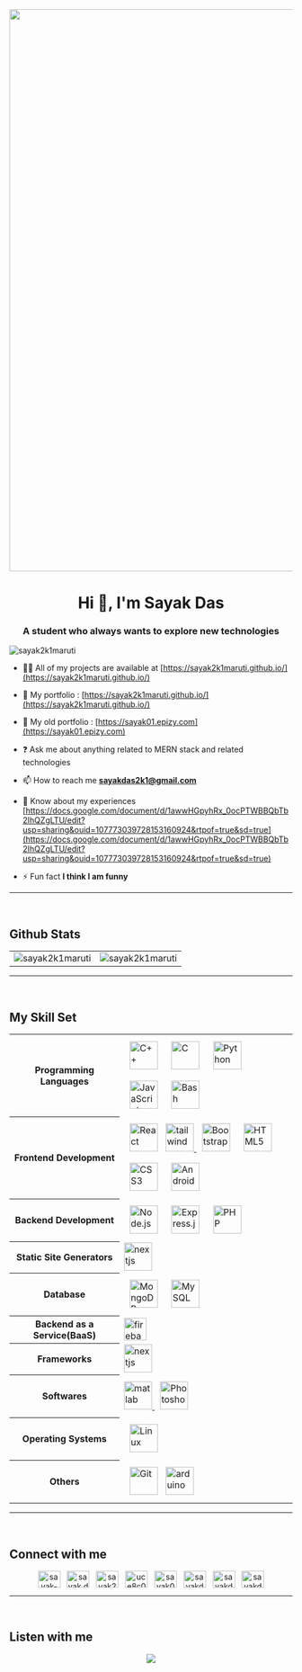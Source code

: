 <div align="center">
<a href="https://sayak2k1maruti.github.io/">
<img src="https://rishavanand.github.io/static/images/greetings.gif" align="center" style="height: 25vh" />
</a>
</div>  



<h1 align="center">Hi 👋, I'm Sayak Das</h1>
<h3 align="center">A student who always wants to explore new technologies</h3>

<p align="left"> <img src="https://komarev.com/ghpvc/?username=sayak2k1maruti&label=Profile%20views&color=0e75b6&style=flat" alt="sayak2k1maruti" /> </p>

- 👨‍💻 All of my projects are available at [https://sayak2k1maruti.github.io/](https://sayak2k1maruti.github.io/)

- 🤖 My portfolio : [https://sayak2k1maruti.github.io/](https://sayak2k1maruti.github.io/)

- 👾 My old portfolio : [https://sayak01.epizy.com](https://sayak01.epizy.com)

- ❓ Ask me about anything related to MERN stack and related technologies

- 📫 How to reach me **sayakdas2k1@gmail.com**

- 📄 Know about my experiences [https://docs.google.com/document/d/1awwHGpyhRx_0ocPTWBBQbTb2IhQZgLTU/edit?usp=sharing&ouid=107773039728153160924&rtpof=true&sd=true](https://docs.google.com/document/d/1awwHGpyhRx_0ocPTWBBQbTb2IhQZgLTU/edit?usp=sharing&ouid=107773039728153160924&rtpof=true&sd=true)

- ⚡ Fun fact **I think I am funny**

<hr/>
<br/>

<h2 align='left'>Github Stats</h2>
<table>
    <tr>
        <td>
            <img align="center"  src="https://github-readme-stats.vercel.app/api?username=sayak2k1maruti&show_icons=true&locale=en" alt="sayak2k1maruti" />
        </td>
        <td>
            <img align="center" src="https://github-readme-streak-stats.herokuapp.com/?user=sayak2k1maruti&theme=default" alt="sayak2k1maruti" />
        </td>
    </tr>
</table>
<hr/>
<br/>



<h2 align="left"> My Skill Set</h2>  
<div align="center">
<table width="100%" >
    <tr>
        <th>Programming Languages</th>
        <td>
            <img style="margin: 10px" src="https://profilinator.rishav.dev/skills-assets/cplusplus-original.svg" alt="C++" height="50" />  
            <img style="margin: 10px" src="https://profilinator.rishav.dev/skills-assets/c-original.svg" alt="C" height="50" />  
            <img style="margin: 10px" src="https://profilinator.rishav.dev/skills-assets/python-original.svg" alt="Python" height="50" />  
            <img style="margin: 10px" src="https://profilinator.rishav.dev/skills-assets/javascript-original.svg" alt="JavaScript" height="50" />  
            <img style="margin: 10px" src="https://profilinator.rishav.dev/skills-assets/gnu_bash-icon.svg" alt="Bash" height="50" />  
</div>
        </td>
    </tr>
    <tr>
        <th>Frontend Development</th>
        <td>
            <img style="margin: 10px" src="https://profilinator.rishav.dev/skills-assets/react-original-wordmark.svg" alt="React" height="50" />  
            <a href="https://tailwindcss.com/" target="_blank" rel="noreferrer"> <img src="https://www.vectorlogo.zone/logos/tailwindcss/tailwindcss-icon.svg" alt="tailwind" height="50"/> </a>
            <img style="margin: 10px" src="https://profilinator.rishav.dev/skills-assets/bootstrap-plain.svg" alt="Bootstrap" height="50" />  
            <img style="margin: 10px" src="https://profilinator.rishav.dev/skills-assets/html5-original-wordmark.svg" alt="HTML5" height="50" />  
            <img style="margin: 10px" src="https://profilinator.rishav.dev/skills-assets/css3-original-wordmark.svg" alt="CSS3" height="50" />  
            <img style="margin: 10px" src="https://profilinator.rishav.dev/skills-assets/android-original-wordmark.svg" alt="Android" height="50" />  
        </td>
    </tr>
    <tr>
        <th>Backend Development</th>
        <td>
            <img style="margin: 10px" src="https://profilinator.rishav.dev/skills-assets/nodejs-original-wordmark.svg" alt="Node.js" height="50" />  
            <img style="margin: 10px" src="https://profilinator.rishav.dev/skills-assets/express-original-wordmark.svg" alt="Express.js" height="50" />  
            <img style="margin: 10px" src="https://profilinator.rishav.dev/skills-assets/php-original.svg" alt="PHP" height="50" />  
        </td>
    </tr>
    <tr>
        <th>Static Site Generators</th>
        <td>
                    <a href="https://nextjs.org/" target="_blank" rel="noreferrer"> <img src="https://cdn.worldvectorlogo.com/logos/nextjs-2.svg" alt="nextjs" width="50"/> </a> 
        </td>
    </tr>
    <tr>
        <th>Database</th>
        <td>
            <img style="margin: 10px" src="https://profilinator.rishav.dev/skills-assets/mongodb-original-wordmark.svg" alt="MongoDB" height="50" />  
            <img style="margin: 10px" src="https://profilinator.rishav.dev/skills-assets/mysql-original-wordmark.svg" alt="MySQL" height="50" />  
        </td>
    </tr>
    <tr>
        <th>Backend as a Service(BaaS)</th>
        <td>
             <a href="https://firebase.google.com/" target="_blank" rel="noreferrer"> <img src="https://www.vectorlogo.zone/logos/firebase/firebase-icon.svg" alt="firebase" width="40" height="40"/> </a>
        </td>
    </tr>
    </td>
    </tr>
    <tr>
        <th>Frameworks</th>
        <td>
                                <a href="https://nextjs.org/" target="_blank" rel="noreferrer"> <img src="https://cdn.worldvectorlogo.com/logos/nextjs-2.svg" alt="nextjs" width="50"/> </a>
        </td>
    </tr>
    <tr>
        <th>Softwares</th>
        <td>
            <a href="https://www.mathworks.com/" target="_blank" rel="noreferrer"> <img src="https://upload.wikimedia.org/wikipedia/commons/2/21/Matlab_Logo.png" alt="matlab" height="50"/> </a> 
            <img style="margin: 10px" src="https://profilinator.rishav.dev/skills-assets/photoshop-plain.svg" alt="Photoshop" height="50" /> 
        </td>
    </tr>
    <tr>
        <th>Operating Systems</th>
        <td>
            <img style="margin: 10px" src="https://profilinator.rishav.dev/skills-assets/linux-original.svg" alt="Linux" height="50" />  
        </td>
    </tr>
    <tr>
        <th>Others</th>
        <td>
            <img style="margin: 10px" src="https://profilinator.rishav.dev/skills-assets/git-scm-icon.svg" alt="Git" height="50" />  
            <a href="https://www.arduino.cc/" target="_blank" rel="noreferrer"> <img src="https://cdn.worldvectorlogo.com/logos/arduino-1.svg" alt="arduino" height="50"/> </a>
        </td>
    </tr>
</table>
</div>


<hr/>
<br/>

<h2 align="left">Connect with me</h2>
<p align="center">
<a href="https://linkedin.com/in/sayak-das-2479901a3" target="blank"><img align="center" src="https://raw.githubusercontent.com/rahuldkjain/github-profile-readme-generator/master/src/images/icons/Social/linked-in-alt.svg" alt="sayak-das-2479901a3" height="30" width="40" /></a>
&nbsp;
<a href="https://fb.com/sayak.das.3110567" target="blank"><img align="center" src="https://raw.githubusercontent.com/rahuldkjain/github-profile-readme-generator/master/src/images/icons/Social/facebook.svg" alt="sayak.das.3110567" height="30" width="40" /></a>
&nbsp;
<a href="https://instagram.com/sayak2k1" target="blank"><img align="center" src="https://raw.githubusercontent.com/rahuldkjain/github-profile-readme-generator/master/src/images/icons/Social/instagram.svg" alt="sayak2k1" height="30" width="40" /></a>
&nbsp;
<a href="https://www.youtube.com/c/uce8c0k_z-se4o-94spvbnmg" target="blank"><img align="center" src="https://raw.githubusercontent.com/rahuldkjain/github-profile-readme-generator/master/src/images/icons/Social/youtube.svg" alt="uce8c0k_z-se4o-94spvbnmg" height="30" width="40" /></a>
&nbsp;
<a href="https://www.codechef.com/users/sayak01" target="blank"><img align="center" src="https://cdn.jsdelivr.net/npm/simple-icons@3.1.0/icons/codechef.svg" alt="sayak01" height="30" width="40" /></a>
&nbsp;
<a href="https://www.hackerrank.com/sayakdas2k1" target="blank"><img align="center" src="https://raw.githubusercontent.com/rahuldkjain/github-profile-readme-generator/master/src/images/icons/Social/hackerrank.svg" alt="sayakdas2k1" height="30" width="40" /></a>
&nbsp;
<a href="https://www.leetcode.com/sayakdas2k1" target="blank"><img align="center" src="https://raw.githubusercontent.com/rahuldkjain/github-profile-readme-generator/master/src/images/icons/Social/leet-code.svg" alt="sayakdas2k1" height="30" width="40" /></a>
&nbsp;
<a href="https://auth.geeksforgeeks.org/user/sayakdas2k1/profile" target="blank"><img align="center" src="https://raw.githubusercontent.com/rahuldkjain/github-profile-readme-generator/master/src/images/icons/Social/geeks-for-geeks.svg" alt="sayakdas2k1/profile" height="30" width="40" /></a>
</p>
<hr/>
<br/>  


<h2>Listen with me</h2>

<div align="center"><img src="https://spotify-github-profile.vercel.app/api/view?uid=l05vsj3luu1vjoh7hm5j16fun&cover_image=true&theme=default" /></div>  
